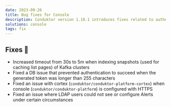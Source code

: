 ```yaml
---
date: 2023-09-26
title: Bug fixes for Console
description: Conduktor version 1.18.1 introduces fixes related to authentication and indexing.
solutions: console
tags: fix
---
```


## Fixes 🔨

- Increased timeout from 30s to 5m when indexing snapshots (used for caching list pages) of Kafka clusters
- Fixed a DB issue that prevented authentication to succeed when the generated token was longer than 255 characters
- Fixed an issue with cortex (`conduktor/conduktor-platform-cortex`) when console (`conduktor/conduktor-platform`) is configured with HTTPS
- Fixed an issue where LDAP users could not see or configure Alerts under certain circumstances